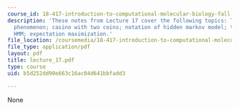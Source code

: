 ```yaml
---
course_id: 18-417-introduction-to-computational-molecular-biology-fall-2004
description: 'These notes from Lecture 17 cover the following topics: The CG island
  phenomenon; casino with two coins; notation of hidden markov model; training an
  HMM; expectation maximization.'
file_location: /coursemedia/18-417-introduction-to-computational-molecular-biology-fall-2004/b5d252dd90e663c16ac04d641bbfadd3_lecture_17.pdf
file_type: application/pdf
layout: pdf
title: lecture_17.pdf
type: course
uid: b5d252dd90e663c16ac04d641bbfadd3

---
```

None